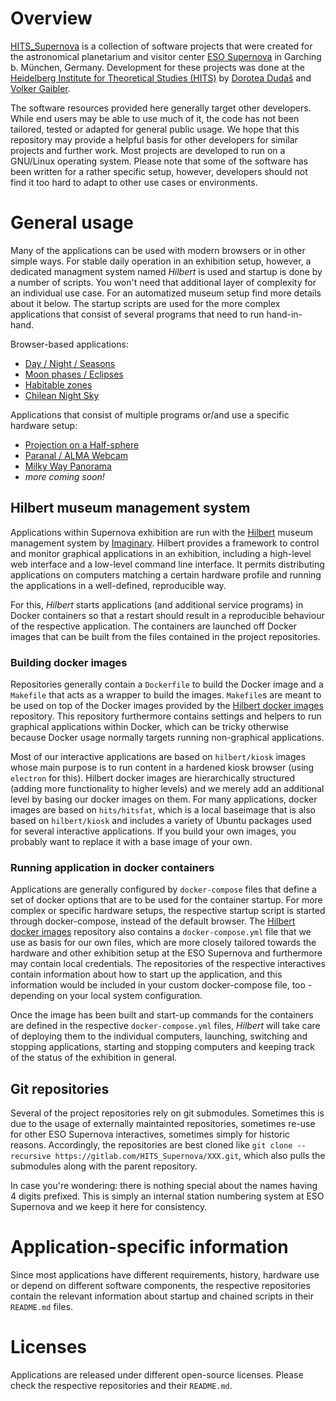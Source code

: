 # Overview

[HITS_Supernova](https://gitlab.com/HITS_Supernova) is a collection of software
projects that were created for the astronomical planetarium and visitor center
[ESO Supernova](https://supernova.eso.org) in Garching b. München, Germany.
Development for these projects was done at the [Heidelberg Institute for
Theoretical Studies
(HITS)](https://www.h-its.org/hits-projects/eso-supernova-planetarium-visitor-center/)
by [Dorotea Dudaš](mailto:dorotea.dudas@h-its.org) and
[Volker Gaibler](mailto:volker.gaibler@h-its.org).

The software resources provided here generally target other developers. While
end users may be able to use much of it, the code has not been tailored, tested
or adapted for general public usage. We hope that this repository may provide a
helpful basis for other developers for similar projects and further work. Most
projects are developed to run on a GNU/Linux operating system.  Please note
that some of the software has been written for a rather specific setup,
however, developers should not find it too hard to adapt to other use cases or
environments.


# General usage

Many of the applications can be used with modern browsers or in other
simple ways.  For stable daily operation in an exhibition setup, however, a
dedicated managment system named *Hilbert* is used and startup is done by a
number of scripts. You won't need that additional layer of complexity for an individual use case. For an automatized museum setup find more details about it below. 
The startup scripts are used for the more complex applications that consist of several programs that need to run hand-in-hand.

Browser-based applications:  

  - [Day / Night / Seasons](https://gitlab.com/HITS_Supernova/0203_daynight)  
  - [Moon phases / Eclipses](https://gitlab.com/HITS_Supernova/0206_moonphaseseclipses)  
  - [Habitable zones](https://gitlab.com/HITS_Supernova/0506_habitablezones)  
  - [Chilean Night Sky](https://gitlab.com/HITS_Supernova/0612_chileannightsky)  

Applications that consist of multiple programs or/and use a specific hardware setup:  

  - [Projection on a Half-sphere](https://gitlab.com/HITS_Supernova/0202_halfsphere.git)  
  - [Paranal / ALMA Webcam](https://gitlab.com/HITS_Supernova/0702_paranalalmawebcam.git)  
  - [Milky Way Panorama](https://gitlab.com/HITS_Supernova/1007_milkywaypanorama.git)  
  - *more coming soon!*


## Hilbert museum management system

Applications within Supernova exhibition are run with the
[Hilbert](https://github.com/hilbert) museum management system by
[Imaginary](https://imaginary.org). Hilbert provides a framework to control and
monitor graphical applications in an exhibition, including a high-level web
interface and a low-level command line interface.  It permits distributing
applications on computers matching a certain hardware profile and running the
applications in a well-defined, reproducible way.

For this, *Hilbert* starts applications (and additional service programs) in
Docker containers so that a restart should result in a reproducible behaviour
of the respective application. The containers are launched off Docker images
that can be built from the files contained in the project repositories.

### Building docker images

Repositories generally contain a `Dockerfile` to build the Docker image and a
`Makefile` that acts as a wrapper to build the images. `Makefile`s are meant to
be used on top of the Docker images provided by the [Hilbert docker
images](https://github.com/hilbert/hilbert-docker-images) repository. This
repository furthermore contains settings and helpers to run graphical
applications within Docker, which can be tricky otherwise because Docker usage
normally targets running non-graphical applications.

Most of our interactive applications are based on `hilbert/kiosk` images whose
main purpose is to run content in a hardened kiosk browser (using `electron`
for this). Hilbert docker images are hierarchically structured (adding more
functionality to higher levels) and we merely add an additional level by basing
our docker images on them. For many applications, docker images are based on
`hits/hitsfat`, which is a local baseimage that is also based on `hilbert/kiosk`
and includes a variety of Ubuntu packages used for several interactive
applications. If you build your own images, you probably want to replace it
with a base image of your own.


### Running application in docker containers

Applications are generally configured by `docker-compose` files that define a
set of docker options that are to be used for the container startup. For more
complex or specific hardware setups, the respective startup script is started
through docker-compose, instead of the default browser. The 
[Hilbert docker images](https://github.com/hilbert/hilbert-docker-images)
repository also contains a `docker-compose.yml` file that we use as basis for
our own files, which are more closely tailored towards the hardware and other
exhibition setup at the ESO Supernova and furthermore may contain local
credentials. The repositories of the respective interactives contain
information about how to start up the application, and this information would
be included in your custom docker-compose file, too - depending on your local
system configuration.

Once the image has been built and start-up commands for the containers are
defined in the respective `docker-compose.yml` files, *Hilbert* will take
care of deploying them to the individual computers, launching, switching and
stopping applications, starting and stopping computers and keeping track of the
status of the exhibition in general.


## Git repositories

Several of the project repositories rely on git submodules. Sometimes this is
due to the usage of externally maintainted repositories, sometimes re-use for
other ESO Supernova interactives, sometimes simply for historic reasons.
Accordingly, the repositories are best cloned like `git clone --recursive
https://gitlab.com/HITS_Supernova/XXX.git`, which also pulls the submodules
along with the parent repository.

In case you're wondering: there is nothing special about the names having
4 digits prefixed. This is simply an internal station numbering system at ESO
Supernova and we keep it here for consistency.

# Application-specific information

Since most applications have different requirements, history, hardware use or
depend on different software components, the respective repositories contain
the relevant information about startup and chained scripts in their `README.md`
files.


# Licenses

Applications are released under different open-source licenses. Please check 
the respective repositories and their `README.md`.

